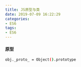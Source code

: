 ```yaml
---
title: JS原型与类
date: 2019-07-09 16:22:29
categories:
- ES6
tags:
- ES6
---
```


#### 原型
``` bash
obj._proto_ = Object().prototype
```

